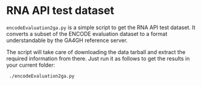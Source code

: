 # RNA API test dataset

`encodeEvaluation2ga.py` is a simple script to get the RNA API test dataset. It converts a subset of the ENCODE evaluation dataset to a format understandable by the GA4GH reference server.

The script will take care of downloading the data tarball and extract the required information from there. Just run it as follows to get the results in your current folder:

```shell
 ./encodeEvaluation2ga.py 
```
